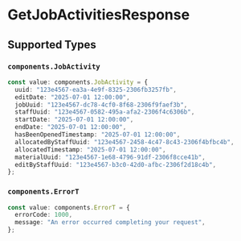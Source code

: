 # GetJobActivitiesResponse


## Supported Types

### `components.JobActivity`

```typescript
const value: components.JobActivity = {
  uuid: "123e4567-ea3a-4e9f-8325-2306fb3257fb",
  editDate: "2025-07-01 12:00:00",
  jobUuid: "123e4567-dc78-4cf0-8f68-2306f9faef3b",
  staffUuid: "123e4567-0582-495a-afa2-2306f4c6306b",
  startDate: "2025-07-01 12:00:00",
  endDate: "2025-07-01 12:00:00",
  hasBeenOpenedTimestamp: "2025-07-01 12:00:00",
  allocatedByStaffUuid: "123e4567-2458-4c47-8c43-2306f4bfbc4b",
  allocatedTimestamp: "2025-07-01 12:00:00",
  materialUuid: "123e4567-1e68-4796-91df-2306f8cce41b",
  editByStaffUuid: "123e4567-b3c0-42d0-afbc-2306f2d18c4b",
};
```

### `components.ErrorT`

```typescript
const value: components.ErrorT = {
  errorCode: 1000,
  message: "An error occurred completing your request",
};
```

